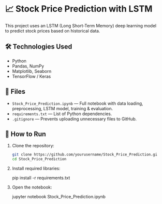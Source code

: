 # 📈 Stock Price Prediction with LSTM

This project uses an LSTM (Long Short-Term Memory) deep learning model to predict stock prices based on historical data.

## 🛠️ Technologies Used

- Python
- Pandas, NumPy
- Matplotlib, Seaborn
- TensorFlow / Keras

## 📁 Files

- `Stock_Price_Prediction.ipynb` — Full notebook with data loading, preprocessing, LSTM model, training & evaluation.
- `requirements.txt` — List of Python dependencies.
- `.gitignore` — Prevents uploading unnecessary files to GitHub.

## 🚀 How to Run

1. Clone the repository:
   ```bash
   git clone https://github.com/yourusername/Stock_Price_Prediction.git
   cd Stock_Price_Prediction

2. Install required libraries:

   pip install -r requirements.txt

3. Open the notebook:

   jupyter notebook Stock_Price_Prediction.ipynb
